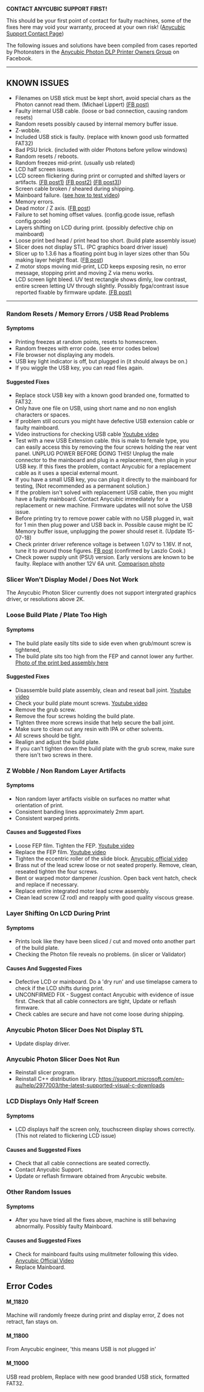**CONTACT ANYCUBIC SUPPORT FIRST!** 

This should be your first point of contact for faulty machines, some of the fixes here may void your warranty, proceed at your own risk! ([Anycubic Support Contact Page](http://support.anycubic3d.com/submit.html)) 

The following issues and solutions have been compiled from cases reported by Photonsters in the [Anycubic Photon DLP Printer Owners Group](https://www.facebook.com/groups/1194619320682708) on Facebook. 

---

## KNOWN ISSUES

- Filenames on USB stick must be kept short, avoid special chars as the Photon cannot read them. (Michael Lippert) [(FB post)](https://www.facebook.com/groups/AnycubicPhoton/permalink/1370647173079921/)
- Faulty internal USB cable. (loose or bad connection, causing random resets)
- Random resets possibly caused by internal memory buffer issue. 
- Z-wobble. 
- Included USB stick is faulty. (replace with known good usb formatted FAT32) 
- Bad PSU brick. (included with older Photons before yellow windows)
- Random resets / reboots. 
- Random freezes mid-print. (usually usb related)
- LCD half screen issues. 
- LCD screen flickering during print or corrupted and shifted layers or artifacts. [(FB post1)](https://www.facebook.com/groups/AnycubicPhoton/permalink/1322462231231749/) [(FB post2)](https://www.facebook.com/groups/AnycubicPhoton/permalink/1379338082210830/) [(FB post3)](https://www.facebook.com/groups/AnycubicPhoton/permalink/1539849456159691/)) 
- Screen cable broken / sheared during shipping. 
- Mainboard failure. ([see how to test video](https://youtu.be/F69UMKYKvbY)) 
- Memory errors. 
- Dead motor / Z axis. ([FB post](https://www.facebook.com/groups/AnycubicPhoton/permalink/1540155946129042/)) 
- Failure to set homing offset values. (config.gcode issue, reflash config.gcode)
- Layers shifting on LCD during print. (possibly defective chip on mainboard)
- Loose print bed head / print head too short. (build plate assembly issue)
- Slicer does not display STL. (PC graphics board driver issue)
- Slicer up to 1.3.6 has a floating point bug in layer sizes other than 50u making layer height float. ([FB post](https://www.facebook.com/groups/AnycubicPhoton/permalink/1398780826933222/))
- Z motor stops moving mid-print, LCD keeps exposing resin, no error message, stopping print and moving Z via menu works.
- LCD screen light bleed. UV test rectangle shows dimly, low contrast, entire screen letting UV through slightly. Possibly fpga/contrast issue reported fixable by firmware update. [(FB post)](https://www.facebook.com/groups/AnycubicPhoton/permalink/1531910403620263/)

---
### Random Resets / Memory Errors / USB Read Problems
#### Symptoms
- Printing freezes at random points, resets to homescreen.
- Random freezes with error code. (see error codes below) 
- File browser not displaying any models. 
- USB key light indicator is off, but plugged in (it should always be on.)
- If you wiggle the USB key, you can read files again. 

#### Suggested Fixes
- Replace stock USB key with a known good branded one, formatted to FAT32. 
- Only have one file on USB, using short name and no non english characters or spaces.
- If problem still occurs you might have defective USB extension cable or faulty mainboard.
- Video instructions for checking USB cable [Youtube video](https://www.youtube.com/watch?v=6JowsfJEdHs) 
- Test with a new USB Extension cable. this is male to female type, you can easily access this by removing the four screws holding the rear vent panel. UNPLUG POWER BEFORE DOING THIS! 
 Unplug the male connector to the mainboard and plug in a replacement, then plug in your USB key. If this fixes the problem, contact Anycubic for a replacement cable as it uses a special external mount.
- If you have a small USB key, you can plug it directly to the mainboard for testing, (Not recommended as a permanent solution.)
- If the problem isn't solved with replacement USB cable, then you might have a faulty mainboard. Contact Anycubic immediately for a replacement or new machine. Firmware updates will not solve the USB issue.
- Before printing try to remove power cable with no USB plugged in, wait for 1 min then plug power and USB back in. Possible cause might be IC Memory buffer issue, unplugging the power should reset it. (Update 15-07-18) 
- Check printer driver reference voltage is between 1.07V to 1.16V. If not, tune it to around those figures. [FB post](https://www.facebook.com/groups/AnycubicPhoton/permalink/1404990436312261/) (confirmed by Laszlo Cook.)
- Check power supply unit (PSU) version. Early versions are known to be faulty. Replace with another 12V 6A unit. [Comparison photo](https://raw.githubusercontent.com/Photonsters/anycubic-photon-docs/master/known-issues/photon_psu_comparison.png)

### Slicer Won't Display Model / Does Not Work
The Anycubic Photon Slicer currently does not support intergrated graphics driver, or resolutions above 2K.

### Loose Build Plate / Plate Too High
#### Symptoms
- The build plate easily tilts side to side even when grub/mount screw is tightened,
- The build plate sits too high from the FEP and cannot lower any further.
[Photo of the print bed assembly here](https://github.com/Photonsters/anycubic-photon-docs/blob/master/known-issues/photon_bed_mount_assembly.jpg) 

#### Suggested Fixes
- Disassemble build plate assembly, clean and reseat ball joint. [Youtube video](https://www.youtube.com/watch?v=VdiNI_Xu6bI) 
- Check your build plate mount screws. [Youtube video](https://www.youtube.com/watch?v=Uc8senzACFM) 
- Remove the grub screw. 
- Remove the four screws holding the build plate. 
- Tighten three more screws inside that help secure the ball joint.
- Make sure to clean out any resin with IPA or other solvents. 
- All screws should be tight.
- Realign and adjust the build plate. 
- If you can't tighten down the build plate with the grub screw, make sure there isn't two screws in there. 

### Z Wobble / Non Random Layer Artifacts 
#### Symptoms
- Non random layer artifacts visible on surfaces no matter what orientation of print. 
- Consistent banding lines approximately 2mm apart. 
- Consistent warped prints. 

#### Causes and Suggested Fixes
 - Loose FEP film. Tighten the FEP. [Youtube video](https://youtu.be/Sdxf9mf7-ns) 
 - Replace the FEP film. [Youtube video](https://youtu.be/DLi3chV43LQ) 
 - Tighten the eccentric roller of the slide block. [Anycubic official video](https://www.youtube.com/watch?v=4cfCWmHtsy8) 
 - Brass nut of the lead screw loose or not seated properly. Remove, clean, reseated tighten the four screws. 
 - Bent or warped motor dampener /cushion. Open back vent hatch, check and replace if necessary. 
 - Replace entire integrated motor lead screw assembly. 
 - Clean lead screw (Z rod) and reapply with good quality viscous grease. 
 
 ### Layer Shifting On LCD During Print 
 #### Symptoms
 - Prints look like they have been sliced / cut and moved onto another part of the build plate. 
 - Checking the Photon file reveals no problems. (in slicer or Validator) 
 
 #### Causes And Suggested Fixes
 - Defective LCD or mainboard. Do a 'dry run' and use timelapse camera to check if the LCD shifts during print.
 - UNCONFIRMED FIX - Suggest contact Anycubic with evidence of issue first. Check that all cable connectors are tight, Update or reflash firmware.
 - Check cables are secure and have not come loose during shipping.
 
  ### Anycubic Photon Slicer Does Not Display STL
  - Update display driver.
  
  ### Anycubic Photon Slicer Does Not Run
  - Reinstall slicer program.
  - Reinstall C++ distribution library. 
  https://support.microsoft.com/en-au/help/2977003/the-latest-supported-visual-c-downloads
 
 ### LCD Displays Only Half Screen
 #### Symptoms
 - LCD displays half the screen only, touchscreen display shows correctly. (This not related to flickering LCD issue) 
 
  #### Causes and Suggested Fixes
  - Check that all cable connections are seated correctly. 
  - Contact Anycubic Support. 
  - Update or reflash firmware obtained from Anycubic website.  
 
 ### Other Random Issues
 #### Symptoms
 - After you have tried all the fixes above, machine is still behaving abnormally. Possibly faulty Mainboard.
 
  #### Causes and Suggested Fixes
 - Check for mainboard faults using mulitmeter following this video. [Anycubic Official Video](https://youtu.be/F69UMKYKvbY) 
 - Replace Mainboard.
 
## Error Codes
#### M_11820
Machine will randomly freeze during print and display error, Z does not retract, fan stays on.

#### M_11800
From Anycubic engineer, 'this means USB is not plugged in'

#### M_11000
USB read problem, Replace with new good branded USB stick, formatted FAT32.
